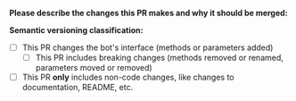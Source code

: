 **Please describe the changes this PR makes and why it should be merged:**


**Semantic versioning classification:**  
- [ ] This PR changes the bot's interface (methods or parameters added)
  - [ ] This PR includes breaking changes (methods removed or renamed, parameters moved or removed)
- [ ] This PR **only** includes non-code changes, like changes to documentation, README, etc.
